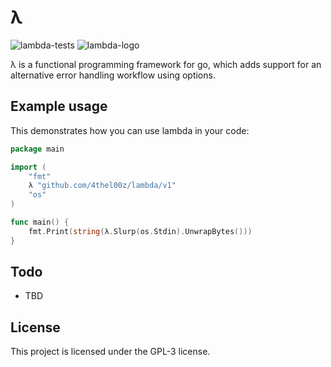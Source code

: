 # λ

![lambda-tests](https://github.com/4thel00z/lambda/workflows/Test/badge.svg)
![lambda-logo](https://media.githubusercontent.com/media/4thel00z/lambda/master/logo.png)

λ is a functional programming framework for go, which adds support for an alternative error handling workflow using options.

## Example usage

This demonstrates how you can use lambda in your code: 

```go
package main

import (
	"fmt"
	λ "github.com/4thel00z/lambda/v1"
	"os"
)

func main() {
	fmt.Print(string(λ.Slurp(os.Stdin).UnwrapBytes()))
}

```

## Todo

* TBD

## License

This project is licensed under the GPL-3 license.
